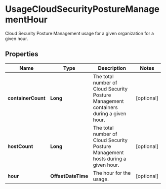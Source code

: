 

# UsageCloudSecurityPostureManagementHour

Cloud Security Posture Management usage for a given organization for a given hour.

## Properties

Name | Type | Description | Notes
------------ | ------------- | ------------- | -------------
**containerCount** | **Long** | The total number of Cloud Security Posture Management containers during a given hour. |  [optional]
**hostCount** | **Long** | The total number of Cloud Security Posture Management hosts during a given hour. |  [optional]
**hour** | **OffsetDateTime** | The hour for the usage. |  [optional]



